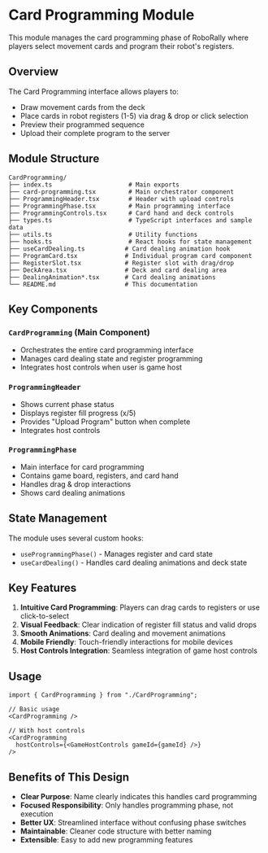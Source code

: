 # Card Programming Module

This module manages the card programming phase of RoboRally where players select movement cards and program their robot's registers.

## Overview

The Card Programming interface allows players to:

- Draw movement cards from the deck
- Place cards in robot registers (1-5) via drag & drop or click selection
- Preview their programmed sequence
- Upload their complete program to the server

## Module Structure

```
CardProgramming/
├── index.ts                     # Main exports
├── card-programming.tsx         # Main orchestrator component
├── ProgrammingHeader.tsx        # Header with upload controls
├── ProgrammingPhase.tsx         # Main programming interface
├── ProgrammingControls.tsx      # Card hand and deck controls
├── types.ts                     # TypeScript interfaces and sample data
├── utils.ts                     # Utility functions
├── hooks.ts                     # React hooks for state management
├── useCardDealing.ts           # Card dealing animation hook
├── ProgramCard.tsx             # Individual program card component
├── RegisterSlot.tsx            # Register slot with drag/drop
├── DeckArea.tsx                # Deck and card dealing area
├── DealingAnimation*.tsx       # Card dealing animations
└── README.md                   # This documentation
```

## Key Components

### `CardProgramming` (Main Component)

- Orchestrates the entire card programming interface
- Manages card dealing state and register programming
- Integrates host controls when user is game host

### `ProgrammingHeader`

- Shows current phase status
- Displays register fill progress (x/5)
- Provides "Upload Program" button when complete
- Integrates host controls

### `ProgrammingPhase`

- Main interface for card programming
- Contains game board, registers, and card hand
- Handles drag & drop interactions
- Shows card dealing animations

## State Management

The module uses several custom hooks:

- `useProgrammingPhase()` - Manages register and card state
- `useCardDealing()` - Handles card dealing animations and deck state

## Key Features

1. **Intuitive Card Programming**: Players can drag cards to registers or use click-to-select
2. **Visual Feedback**: Clear indication of register fill status and valid drops
3. **Smooth Animations**: Card dealing and movement animations
4. **Mobile Friendly**: Touch-friendly interactions for mobile devices
5. **Host Controls Integration**: Seamless integration of game host controls

## Usage

```tsx
import { CardProgramming } from "./CardProgramming";

// Basic usage
<CardProgramming />

// With host controls
<CardProgramming
  hostControls={<GameHostControls gameId={gameId} />}
/>
```

## Benefits of This Design

- **Clear Purpose**: Name clearly indicates this handles card programming
- **Focused Responsibility**: Only handles programming phase, not execution
- **Better UX**: Streamlined interface without confusing phase switches
- **Maintainable**: Cleaner code structure with better naming
- **Extensible**: Easy to add new programming features
